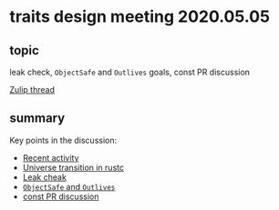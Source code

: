 # traits design meeting 2020.05.05

## topic

leak check, `ObjectSafe` and `Outlives` goals, const PR discussion

[Zulip thread](https://rust-lang.zulipchat.com/#narrow/stream/144729-wg-traits/topic/design.20meeting.202020.2E05.2E05/near/196359047)

## summary

Key points in the discussion:
* [Recent activity](https://rust-lang.zulipchat.com/#narrow/stream/144729-wg-traits/topic/design.20meeting.202020.2E05.2E05/near/196359487)
* [Universe transition in rustc](https://rust-lang.zulipchat.com/#narrow/stream/144729-wg-traits/topic/design.20meeting.202020.2E05.2E05/near/196360573)
* [Leak cheak](https://rust-lang.zulipchat.com/#narrow/stream/144729-wg-traits/topic/design.20meeting.202020.2E05.2E05/near/196361190)
* [`ObjectSafe` and `Outlives`](https://rust-lang.zulipchat.com/#narrow/stream/144729-wg-traits/topic/design.20meeting.202020.2E05.2E05/near/196363704)
* [const PR discussion](https://rust-lang.zulipchat.com/#narrow/stream/144729-wg-traits/topic/design.20meeting.202020.2E05.2E05/near/196365991)
